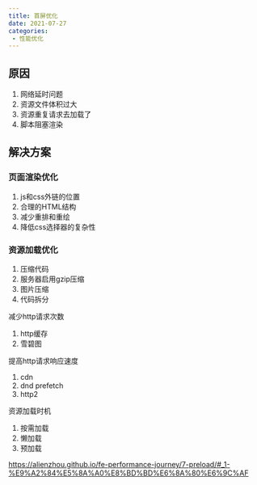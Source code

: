 ```yaml
---
title: 首屏优化
date: 2021-07-27
categories: 
 - 性能优化
---
```


## 原因
1. 网络延时问题
2. 资源文件体积过大
3. 资源重复请求去加载了
4. 脚本阻塞渲染


## 解决方案

### 页面渲染优化
1. js和css外链的位置
2. 合理的HTML结构
3. 减少重排和重绘
4. 降低css选择器的复杂性


### 资源加载优化
1. 压缩代码
2. 服务器启用gzip压缩
3. 图片压缩
4. 代码拆分


减少http请求次数
1. http缓存
2. 雪碧图

提高http请求响应速度
1. cdn
2. dnd prefetch
3. http2


资源加载时机
1. 按需加载
2. 懒加载
3. 预加载



https://alienzhou.github.io/fe-performance-journey/7-preload/#_1-%E9%A2%84%E5%8A%A0%E8%BD%BD%E6%8A%80%E6%9C%AF